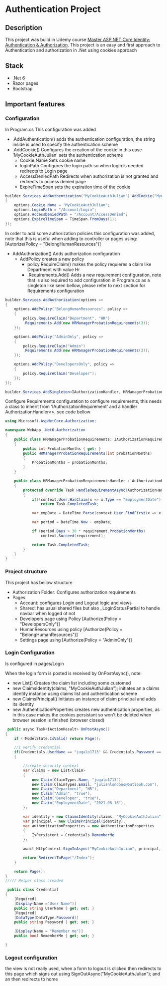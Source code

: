 # Authentication Project 

## Description

This project was build in Udemy course [Master ASP.NET Core Identity: Authentication & Authorization](https://www.udemy.com/course/complete-guide-to-aspnet-core-identity/).
This project is an easy and first approach to Authentication and authorization in .Net using cookies approach

## Stack
- .Net 6
- Razor pages
- Bootstrap

## Important features

### Configuration

In Program.cs This configuration was added
- .AddAuthentication() adds the authentication configuration, the string inside is used to specify the authentication scheme
- .AddCookie() Configures the creation of the cookie in this case 'MyCookieAuthJulian' sets the authentication scheme
    - Cookie.Name Sets cookie name
    - loginPath Configures the login path so when login is needed redirects to Login page
    - AccessDeniedPath Redirects when authorization is not granted and redirects to access denied page
    - ExpireTimeSpan sets the expiration time of the cookie
```c#
builder.Services.AddAuthentication("MyCookieAuthJulian").AddCookie("MyCookieAuthJulian", options =>
{
    options.Cookie.Name = "MyCookieAuthJulian";
    options.LoginPath = "/Account/Login";
    options.AccessDeniedPath = "/Account/AccessDenied";
    options.ExpireTimeSpan = TimeSpan.FromDays(1);
});
```

In order to add some authorization policies this configuration was added, note that this is useful when adding to controller or pages using: [Autorize(Policy = "BelongHumanResources")]
- AddAuthorization() Adds authorization configuration
    - AddPolicy creates a new policy
        - policy.RequireClaim() makes the policy requieres a claim like Department with value Hr
        - .Requirements.Add() Adds a new requirement configuration, note that is also required to add configuration in Program.cs as a singleton like seen bellow, please refer to next section for Requirements configuration

```c#
builder.Services.AddAuthorization(options =>
{
    options.AddPolicy("BelongHumanResources", policy =>
    {
        policy.RequireClaim("Department", "HR")
        .Requirements.Add(new HRManagerProbationRequirements(3));
    });

    options.AddPolicy("AdminOnly", policy =>
    {
        policy.RequireClaim("Admin")
        .Requirements.Add(new HRManagerProbationRequirements(3));
    });

    options.AddPolicy("DevelopersOnly", policy =>
    {
        policy.RequireClaim("Developer");
    });
});

builder.Services.AddSingleton<IAuthorizationHandler, HRManagerProbationRequirementsHandler>();

```

Configure Requirements configuration to configure requirements, this needs a class to inherit from 'IAuthorizationRequirement' and a handler AuthorizationHandler<>, see code bellow

```c#
using Microsoft.AspNetCore.Authorization;

namespace WebApp_.Net6.Authorization
{
    public class HRManagerProbationRequirements: IAuthorizationRequirement
    {
        public int ProbationMonths { get; }
        public HRManagerProbationRequirements(int probationMonths)
        {
            ProbationMonths = probationMonths;
        }
    }

    public class HRManagerProbationRequirementsHandler : AuthorizationHandler<HRManagerProbationRequirements>
    {
        protected override Task HandleRequirementAsync(AuthorizationHandlerContext context, HRManagerProbationRequirements requirement)
        {
            if(!context.User.HasClaim(x => x.Type == "EmploymentDate"))
                return Task.CompletedTask;

            var empDate = DateTime.Parse(context.User.FindFirst(x => x.Type == "EmploymentDate").Value);

            var period = DateTime.Now - empDate;

            if (period.Days > 30 * requirement.ProbationMonths)
                context.Succeed(requirement);

            return Task.CompletedTask;
        }
    }
}


```

### Project structure

This project has bellow structure 
- Authorization Folder: Configures authorization requirements
- Pages
    - Account: configures Login and Logout logic and views
    - Shared: has usual shared files but also _LoginStatusPartial to handle navbar when logged ot not   
    - Developers page using Policy [Authorize(Policy = "DevelopersOnly")]
    - HumanResources using policy [Authorize(Policy = "BelongHumanResources")]
    - Settings page using [Authorize(Policy = "AdminOnly")]

### Login Configuration
Is configured in pages/Login

When the login form is posted is received by OnPostAsync(), note:
- new List<Claim>() Creates the claim list  including some customed
- new ClaimsIdentity(claims, "MyCookieAuthJulian"); initiates an a claims identity instance using claims list and authentication scheme
- new ClaimsPrincipal() Initiates an instance of claim principal and adds its identity
- new AuthenticationProperties creates new authentication properties, as in this case makes the cookies persistant so won't be deleted when browser session is finished (browser closed)

```c#
 public async Task<IActionResult> OnPostAsync()
{
    if (!ModelState.IsValid) return Page();

    //1 verify credential
    if(Credentials.UserName == "jugalo1713" && Credentials.Password == "123")
    {

        //create security context
        var claims = new List<Claim>
        {
            new Claim(ClaimTypes.Name, "jugalo1713"),
            new Claim(ClaimTypes.Email, "julianlondono@outlook.com"),
            new Claim("Department", "HR"),
            new Claim("Admin", "true"),
            new Claim("Developer", "true"),
            new Claim("EmploymentDate", "2021-08-16"),
        };

        var identity = new ClaimsIdentity(claims, "MyCookieAuthJulian");
        var principal = new ClaimsPrincipal(identity);
        var authenticationProperties = new AuthenticationProperties
        {
            IsPersistent = Credentials.RememberMe
        };

        await HttpContext.SignInAsync("MyCookieAuthJulian", principal, authenticationProperties);

        return RedirectToPage("/Index");
    }

    return Page();
}
///// Helper class creaded 

 public class Credential
{
    [Required]
    [Display(Name ="User Name")]
    public string UserName { get; set; }
    [Required]
    [DataType(DataType.Password)]
    public string Password { get; set; }

    [Display(Name = "Remember me")]
    public bool RememberMe { get; set; }

}

```

### Logout configuration

the view is not really used, when a form to logout is clicked then redirects to this page which signs out using SignOutAsync("MyCookieAuthJulian"); and an then redirects to home
